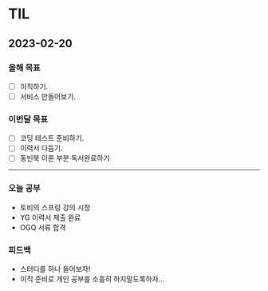 # TIL

## 2023-02-20

### 올해 목표

- [ ] 이직하기.
- [ ] 서비스 만들어보기.

### 이번달 목표

- [ ] 코딩 테스트 준비하기.
- [ ] 이력서 다듬기.
- [ ] 동빈북 이론 부분 독서완료하기

---


### 오늘 공부

- 토비의 스프링 강의 시청
- YG 이력서 제출 완료
- OGQ 서류 합격

### 피드백

- 스터디를 하나 들어보자!
- 이직 준비로 개인 공부를 소흘히 하지말도록하자...
